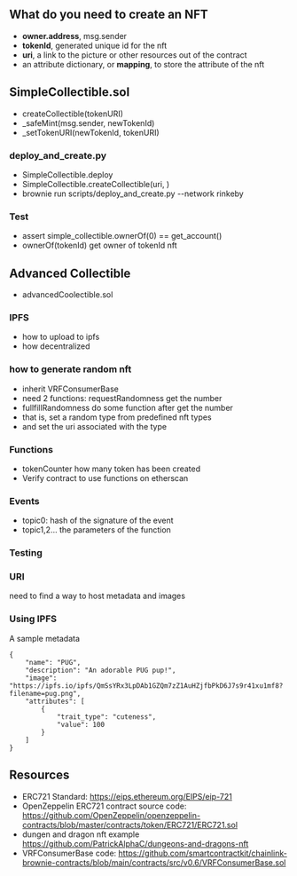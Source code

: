 ## What do you need to create an NFT
- **owner.address**, msg.sender
- **tokenId**, generated unique id for the nft 
- **uri**, a link to the picture or other resources out of the contract
- an attribute dictionary, or **mapping**, to store the attribute of the nft
## SimpleCollectible.sol
- createCollectible(tokenURI)
- _safeMint(msg.sender, newTokenId)
- _setTokenURI(newTokenId, tokenURI)
### deploy_and_create.py
- SimpleCollectible.deploy
- SimpleCollectible.createCollectible(uri, )
- brownie run scripts/deploy_and_create.py --network rinkeby
### Test
- assert simple_collectible.ownerOf(0) == get_account()
- ownerOf(tokenId) get owner of tokenId nft
## Advanced Collectible
- advancedCoolectible.sol
### IPFS
- how to upload to ipfs
- how decentralized
### how to generate random nft
- inherit VRFConsumerBase
- need 2 functions: requestRandomness get the number
- fullfillRandomness do some function after get the number
- that is, set a random type from predefined nft types
- and set the uri associated with the type
### Functions 
- tokenCounter how many token has been created
- Verify contract to use functions on etherscan
### Events
- topic0: hash of the signature of the event
- topic1,2... the parameters of the function
### Testing
### URI
need to find a way to host metadata and images

### Using IPFS

A sample metadata
```
{
    "name": "PUG",
    "description": "An adorable PUG pup!",
    "image": "https://ipfs.io/ipfs/QmSsYRx3LpDAb1GZQm7zZ1AuHZjfbPkD6J7s9r41xu1mf8?filename=pug.png",
    "attributes": [
        {
            "trait_type": "cuteness",
            "value": 100
        }
    ]
}
```
## Resources
- ERC721 Standard: https://eips.ethereum.org/EIPS/eip-721   
- OpenZeppelin ERC721 contract source code: https://github.com/OpenZeppelin/openzeppelin-contracts/blob/master/contracts/token/ERC721/ERC721.sol
- dungen and dragon nft example https://github.com/PatrickAlphaC/dungeons-and-dragons-nft
- VRFConsumerBase code: https://github.com/smartcontractkit/chainlink-brownie-contracts/blob/main/contracts/src/v0.6/VRFConsumerBase.sol
 